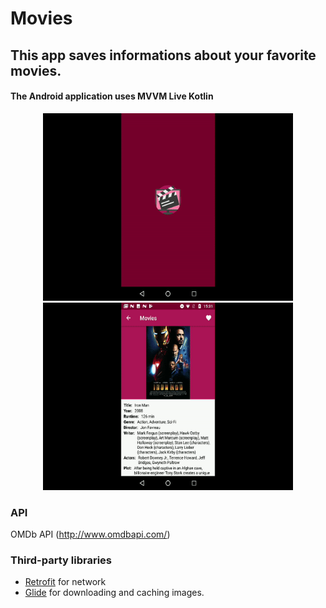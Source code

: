 # Movies

## This app saves informations about your favorite movies.

#### The Android application uses MVVM Live Kotlin

<p align="center">
    <img src="appmovie.gif" alt="App demo"
    width="400" height="300">
    <img src="appmovie2.gif" alt="App demo"
    width="400" height="300">
</p>

### API

OMDb API (http://www.omdbapi.com/)

### Third-party libraries
* [Retrofit](https://square.github.io/retrofit/) for network
* [Glide](https://github.com/bumptech/glide) for downloading and caching images.

